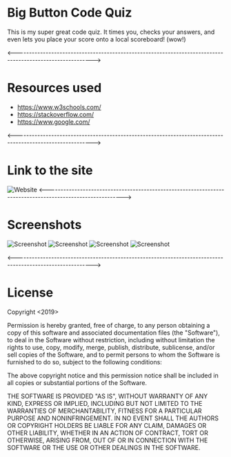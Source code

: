 # Big Button Code Quiz

This is my super great code quiz. It times you, checks your answers, and even lets you place your score onto a local scoreboard! (wow!)

<---------------------------------------------------------------------------------------------------------->

# Resources used

* https://www.w3schools.com/
* https://stackoverflow.com/
* https://www.google.com/

<---------------------------------------------------------------------------------------------------------->
# Link to the site
![Website](https://matthewlgrimes94.github.io/Big-B-Code-Quiz/)
<---------------------------------------------------------------------------------------------------------->

# Screenshots
![Screenshot](https://github.com/Matthewlgrimes94/Code-quiz/blob/master/assets/screenshots/Screenshot%20(16).png)
![Screenshot](https://github.com/Matthewlgrimes94/Code-quiz/blob/master/assets/screenshots/Screenshot%20(17).png)
![Screenshot](https://github.com/Matthewlgrimes94/Code-quiz/blob/master/assets/screenshots/Screenshot%20(18).png)
![Screenshot](https://github.com/Matthewlgrimes94/Code-quiz/blob/master/assets/screenshots/Screenshot%20(19).png)

<---------------------------------------------------------------------------------------------------------->

# License

Copyright <2019> <Matthew Grimes>

Permission is hereby granted, free of charge, to any person obtaining a copy of this software and associated documentation files (the "Software"), to deal in the Software without restriction, including without limitation the rights to use, copy, modify, merge, publish, distribute, sublicense, and/or sell copies of the Software, and to permit persons to whom the Software is furnished to do so, subject to the following conditions:

The above copyright notice and this permission notice shall be included in all copies or substantial portions of the Software.

THE SOFTWARE IS PROVIDED "AS IS", WITHOUT WARRANTY OF ANY KIND, EXPRESS OR IMPLIED, INCLUDING BUT NOT LIMITED TO THE WARRANTIES OF MERCHANTABILITY, FITNESS FOR A PARTICULAR PURPOSE AND NONINFRINGEMENT. IN NO EVENT SHALL THE AUTHORS OR COPYRIGHT HOLDERS BE LIABLE FOR ANY CLAIM, DAMAGES OR OTHER LIABILITY, WHETHER IN AN ACTION OF CONTRACT, TORT OR OTHERWISE, ARISING FROM, OUT OF OR IN CONNECTION WITH THE SOFTWARE OR THE USE OR OTHER DEALINGS IN THE SOFTWARE.

